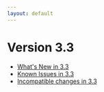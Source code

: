 ```yaml
---
layout: default
---
```

Version 3.3
===========

- [What's New in 3.3](release-notes-new-features33.html)
- [Known Issues in 3.3](release-notes-known-issues33.html)
- [Incompatible changes in 3.3](release-notes-upgrading-changes33.html)
